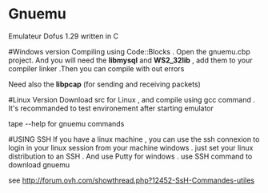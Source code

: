 Gnuemu
======

Emulateur Dofus 1.29 written in C

#Windows version
Compiling using Code::Blocks . Open the gnuemu.cbp project. And you will need the <b>libmysql</b> and <b>WS2_32lib</b> , add them to your compiler linker .Then you can compile with out errors

Need also the <b>libpcap</b> (for sending and receiving packets)

#Linux Version
Download src for Linux , and compile using gcc command . It's recommanded to test environement after starting emulator

tape --help for gnuemu commands

#USING SSH
If you have a linux machine , you can use the ssh connexion to login in your linux session from your machine windows . just set your linux distribution to an SSH . And use Putty for windows . use SSH command to download gnuemu

see http://forum.ovh.com/showthread.php?12452-SsH-Commandes-utiles
